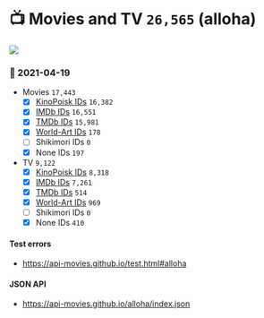 # :tv: Movies and TV `26,565` (alloha)

<a href="https://API-Movies.github.io"><img src="https://API-Movies.github.io/banner.png?cache"></a>

### :date: 2021-04-19
- Movies `17,443`
  - [x] <a href="https://API-Movies.github.io/alloha/movie_kinopoisk_ids.json">KinoPoisk IDs</a> `16,382`
  - [x] <a href="https://API-Movies.github.io/alloha/movie_imdb_ids.json">IMDb IDs</a> `16,551`
  - [x] <a href="https://API-Movies.github.io/alloha/movie_tmdb_ids.json">TMDb IDs</a> `15,981`
  - [x] <a href="https://API-Movies.github.io/alloha/movie_world_art_ids.json">World-Art IDs</a> `178`
  - [ ] Shikimori IDs `0`
  - [x] None IDs `197`
- TV `9,122`
  - [x] <a href="https://API-Movies.github.io/alloha/tv_kinopoisk_ids.json">KinoPoisk IDs</a> `8,318`
  - [x] <a href="https://API-Movies.github.io/alloha/tv_imdb_ids.json">IMDb IDs</a> `7,261`
  - [x] <a href="https://API-Movies.github.io/alloha/tv_tmdb_ids.json">TMDb IDs</a> `514`
  - [x] <a href="https://API-Movies.github.io/alloha/tv_world_art_ids.json">World-Art IDs</a> `969`
  - [ ] Shikimori IDs `0`
  - [x] None IDs `410`
#### Test errors
- <a href='https://api-movies.github.io/test.html#alloha'>https://api-movies.github.io/test.html#alloha</a>
#### JSON API
- <a href='https://api-movies.github.io/alloha/index.json'>https://api-movies.github.io/alloha/index.json</a>
